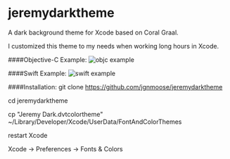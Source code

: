 jeremydarktheme
===============

A dark background theme for Xcode based on Coral Graal. 

I customized this theme to my needs when working long hours in Xcode. 

####Objective-C Example:
![objc example](http://i.imgur.com/N2KoloX.png)

####Swift Example:
![swift example](http://i.imgur.com/rSHPFtT.png)

####Installation:
git clone https://github.com/jgnmoose/jeremydarktheme

cd jeremydarktheme

cp "Jeremy Dark.dvtcolortheme" ~/Library/Developer/Xcode/UserData/FontAndColorThemes

restart Xcode

Xcode -> Preferences -> Fonts & Colors
